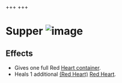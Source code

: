 +++
+++

 # Supper ![image](/image/Supper.png) 

Effects
---------


* Gives one full Red [Heart container](/wiki/Heart_container "Heart container").
* Heals 1 additional [(Red Heart)](/wiki/Red_Heart "Red Heart") [Red Heart](/wiki/Red_Heart "Red Heart").
